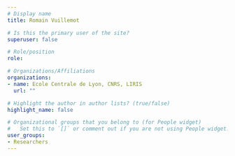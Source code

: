 ```yaml
---
# Display name
title: Romain Vuillemot

# Is this the primary user of the site?
superuser: false

# Role/position
role:

# Organizations/Affiliations
organizations:
- name: Ecole Centrale de Lyon, CNRS, LIRIS
  url: ""

# Highlight the author in author lists? (true/false)
highlight_name: false

# Organizational groups that you belong to (for People widget)
#   Set this to `[]` or comment out if you are not using People widget.
user_groups:
- Researchers
---
```


